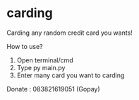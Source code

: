 # carding
Carding any random credit card you wants!

How to use?

1. Open terminal/cmd
2. Type py main.py
3. Enter many card you want to carding

Donate : 083821619051 (Gopay)

